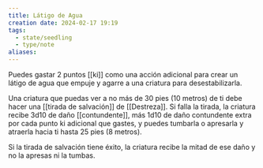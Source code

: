 ```yaml
---
title: Látigo de Agua
creation date: 2024-02-17 19:19
tags:
  - state/seedling
  - type/note
aliases:
---
```

Puedes gastar 2 puntos [[ki]] como una acción adicional para crear un látigo de agua que empuje y agarre a una criatura para desestabilizarla. 

Una criatura que puedas ver a no más de 30 pies (10 metros) de ti debe hacer una [[tirada de salvación]] de [[Destreza]]. Si falla la tirada, la criatura recibe 3d10 de daño [[contundente]], más 1d10 de daño contundente extra por cada punto ki adicional que gastes, y puedes tumbarla o apresarla y atraerla hacia ti hasta 25 pies (8 metros). 

Si la tirada de salvación tiene éxito, la criatura recibe la mitad de ese daño y no la apresas ni la tumbas.

